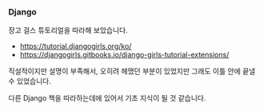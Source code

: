 ### Django
장고 걸스 튜토리얼을 따라해 보았습니다.

- <https://tutorial.djangogirls.org/ko/>
- <https://djangogirls.gitbooks.io/django-girls-tutorial-extensions/>

직설적이지만 설명이 부족해서, 오히려 헤맸던 부분이 있었지만
그래도 이틀 안에 끝낼 수 있었습니다.

다른 Django 책을 따라하는데에 있어서 기초 지식이 될 것 같습니다.

